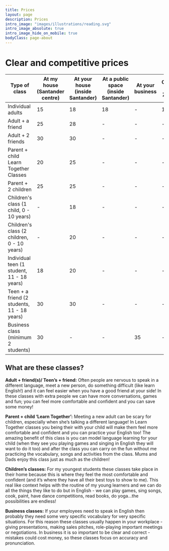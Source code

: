 ```yaml
---
title: Prices
layout: page 
description: Prices
intro_image: "images/illustrations/reading.svg"
intro_image_absolute: true
intro_image_hide_on_mobile: true
bodyClass: page-about
---
```


# Clear and competitive prices


| Type of class | At my house (Santander centre) | At your house (inside Santander) | At a public space (inside Santander) | At your business | Online via Zoom |
| --------- |--------- |--------- |--------- |--------- |--------- |
| Individual adults | 15 | 18 | 18 | - | 12 |
| Adult + a friend | 25 | 28 | - | - | - | 
| Adult + 2 friends | 30 | 30 | - | - | - |
| Parent + child Learn Together Classes | 20 | 25 | - | - | - |
| Parent + 2 children | 25 | 25 | - | - | - |
| Children's class (1 child, 0 - 10 years) | - | 18 | - | - | - |
| Children's class (2 children, 0 - 10 years) | - | 20 | - | - | - |
| Individual teen (1 student, 11 - 18 years) | 18 | 20 | - | - | - |
| Teen + a friend (2 students, 11 - 18 years) | 30 | 30 | - | - | - |
| Business class (minimum 2 students) | 30 | - | - | 35 | - |

## What are these classes?

**Adult + friend(s)/ Teen’s + friend:** Often people are nervous to speak in a different language, meet a new person, do something difficult (like learn English!) and it can feel easier when you have a good friend at your side! In these classes with extra people we can have more conversations, games and fun; you can feel more comfortable and confident and you can save some money! 

**Parent + child ‘Learn Together’:** Meeting a new adult can be scary for children, especially when she’s talking a different language! In Learn Together classes you being their with your child will make them feel more comfortable and confident and you can practice your English too! The amazing benefit of this class is you can model language learning for your child (when they see you playing games and singing in English they will want to do it too) and after the class you can carry on the fun without me practicing the vocabulary, songs and activities from the class. Mums and Dads enjoy this class just as much as the children! 

**Children’s classes:** For my youngest students these classes take place in their home because this is where they feel the most comfortable and confident (and it’s where they have all their best toys to show to me). This real like context helps with the routine of my young learners and we can do all the things they like to do but in English - we can play games, sing songs, cook, paint, have dance competitions, read books, do yoga…the possibilities are endless! 

**Business classes:** If your employees need to speak in English then probably they need some very specific vocabulary for very specific situations. For this reason these classes usually happen in your workplace - giving presentations, making sales pitches, role-playing important meetings or negotiations.  In business it is so important to be clear and correct - mistakes could cost money, so these classes focus on accuracy and pronunciation. 